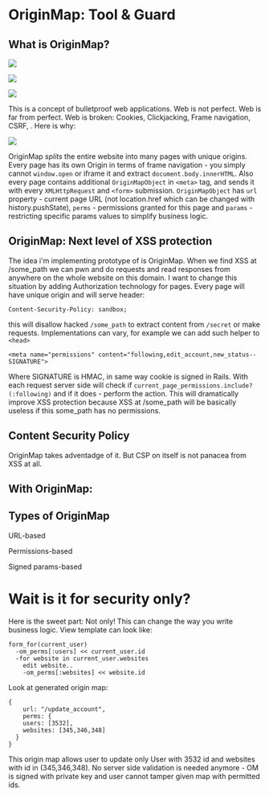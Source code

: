 # OriginMap: Tool & Guard
## What is OriginMap?

![](http://f.cl.ly/items/0y3n0a3C261X2Y3X1V2q/demo%20(1).png)

![](http://f.cl.ly/items/3i152w2l243d2W1r0K3P/sameorig.png)

![](http://f.cl.ly/items/2s2B060O1d0N1D3b0U1B/somthn%20(1).png)

This is a concept of bulletproof web applications. Web is not perfect. Web is far from perfect. Web is broken: Cookies, Clickjacking, Frame navigation, CSRF,  .
Here is why:

![](http://f.cl.ly/items/1q1I2f2N1o161D1o3f3G/somthn.png)

OriginMap *splits* the entire website into many pages with unique origins. Every page has its own Origin in terms of frame navigation - you simply cannot `window.open` or iframe it and extract `document.body.innerHTML`. Also every page contains additional `OriginMapObject` in `<meta>` tag, and sends it with every `XMLHttpRequest` and `<form>` submission. `OriginMapObject` has `url` property - current page URL (not location.href which can be changed with history.pushState), `perms` - permissions granted for this page and `params` - restricting specific params values to simplify business logic.

## OriginMap: Next level of XSS protection
The idea i'm implementing prototype of is OriginMap. When we find XSS at /some_path we can pwn and do requests and read responses from anywhere on the whole website on this domain. I want to change this situation by adding Authorization technology for pages. Every page will have unique origin and will serve header:
```
Content-Security-Policy: sandbox;
```
this will disallow hacked `/some_path` to extract content from `/secret` or make requests.
Implementations can vary, for example we can add such helper to `<head>`
```
<meta name="permissions" content="following,edit_account,new_status--SIGNATURE">
```
Where SIGNATURE is HMAC, in same way cookie is signed in Rails.
With each request server side will check if `current_page_permissions.include?(:following)` and if it does - perform the action.
This will dramatically improve XSS protection because XSS at /some_path will be basically useless if this some_path has no permissions.





## Content Security Policy
OriginMap takes adventadge of it. But CSP on itself is not panacea from XSS at all. 

## With OriginMap:


## Types of OriginMap

URL-based

Permissions-based

Signed params-based





# Wait is it for security only?
Here is the sweet part: Not only! This can change the way you write business logic. View template can look like:
```
form_for(current_user)
  -om_perms[:users] << current_user.id
  -for website in current_user.websites 
    edit website..
    -om_perms[:websites] << website.id
```

Look at generated origin map:
```
{
	url: "/update_account",
	perms: {
    users: [3532],
    websites: [345,346,348] 
  }
}
```
This origin map allows user to update only User with 3532 id and websites with id in (345,346,348). No server side validation is needed anymore - OM is signed with private key and user cannot tamper given map with permitted ids.



